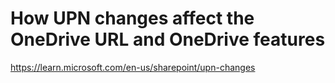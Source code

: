 # How UPN changes affect the OneDrive URL and OneDrive features
https://learn.microsoft.com/en-us/sharepoint/upn-changes